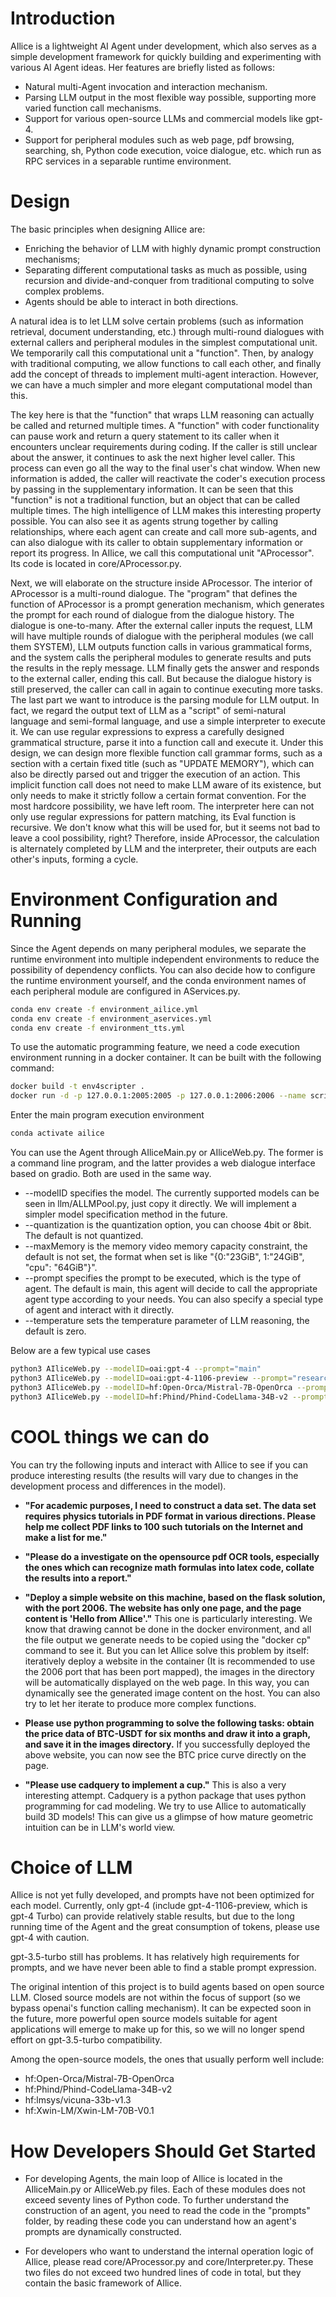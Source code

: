 # Introduction
AIlice is a lightweight AI Agent under development, which also serves as a simple development framework for quickly building and experimenting with various AI Agent ideas.
Her features are briefly listed as follows:

- Natural multi-Agent invocation and interaction mechanism.
- Parsing LLM output in the most flexible way possible, supporting more varied function call mechanisms.
- Support for various open-source LLMs and commercial models like gpt-4.
- Support for peripheral modules such as web page, pdf browsing, searching, sh, Python code execution, voice dialogue, etc. which run as RPC services in a separable runtime 
environment.

# Design
The basic principles when designing AIlice are:

- Enriching the behavior of LLM with highly dynamic prompt construction mechanisms;
- Separating different computational tasks as much as possible, using recursion and divide-and-conquer from traditional computing to solve complex problems.
- Agents should be able to interact in both directions.

A natural idea is to let LLM solve certain problems (such as information retrieval, document understanding, etc.) through multi-round dialogues with external callers and
peripheral modules in the simplest computational unit. We temporarily call this computational unit a "function". Then, by analogy with traditional computing, we allow 
functions to call each other, and finally add the concept of threads to implement multi-agent interaction. However, we can have a much simpler and more elegant computational
model than this.

The key here is that the "function" that wraps LLM reasoning can actually be called and returned multiple times. A "function" with coder functionality can pause work and
return a query statement to its caller when it encounters unclear requirements during coding. If the caller is still unclear about the answer, it continues to ask the next
higher level caller. This process can even go all the way to the final user's chat window. When new information is added, the caller will reactivate the coder's execution
process by passing in the supplementary information. It can be seen that this "function" is not a traditional function, but an object that can be called multiple times. 
The high intelligence of LLM makes this interesting property possible. You can also see it as agents strung together by calling relationships, where each agent can create
and call more sub-agents, and can also dialogue with its caller to obtain supplementary information or report its progress. In AIlice, we call this computational unit
"AProcessor". Its code is located in core/AProcessor.py.

Next, we will elaborate on the structure inside AProcessor. The interior of AProcessor is a multi-round dialogue. The "program" that defines the function of AProcessor
is a prompt generation mechanism, which generates the prompt for each round of dialogue from the dialogue history. The dialogue is one-to-many. After the external caller
inputs the request, LLM will have multiple rounds of dialogue with the peripheral modules (we call them SYSTEM), LLM outputs function calls in various grammatical forms,
and the system calls the peripheral modules to generate results and puts the results in the reply message. LLM finally gets the answer and responds to the external caller,
ending this call. But because the dialogue history is still preserved, the caller can call in again to continue executing more tasks. The last part we want to introduce
is the parsing module for LLM output. In fact, we regard the output text of LLM as a "script" of semi-natural language and semi-formal language, and use a simple interpreter
to execute it. We can use regular expressions to express a carefully designed grammatical structure, parse it into a function call and execute it. Under this design, we
can design more flexible function call grammar forms, such as a section with a certain fixed title (such as "UPDATE MEMORY"), which can also be directly parsed out and
trigger the execution of an action. This implicit function call does not need to make LLM aware of its existence, but only needs to make it strictly follow a certain format
convention. For the most hardcore possibility, we have left room. The interpreter here can not only use regular expressions for pattern matching, its Eval function is
recursive. We don't know what this will be used for, but it seems not bad to leave a cool possibility, right? Therefore, inside AProcessor, the calculation is alternately
completed by LLM and the interpreter, their outputs are each other's inputs, forming a cycle.

# Environment Configuration and Running
Since the Agent depends on many peripheral modules, we separate the runtime environment into multiple independent environments to reduce the possibility of dependency
conflicts. You can also decide how to configure the runtime environment yourself, and the conda environment names of each peripheral module are configured in AServices.py.

```bash
conda env create -f environment_ailice.yml
conda env create -f environment_aservices.yml
conda env create -f environment_tts.yml
```

To use the automatic programming feature, we need a code execution environment running in a docker container. It can be built with the following command:

```bash
docker build -t env4scripter .
docker run -d -p 127.0.0.1:2005:2005 -p 127.0.0.1:2006:2006 --name scripter env4scripter
```

Enter the main program execution environment

```bash
conda activate ailice
```

You can use the Agent through AIliceMain.py or AIliceWeb.py. The former is a command line program, and the latter provides a web dialogue interface based on gradio. Both
are used in the same way.

- --modelID specifies the model. The currently supported models can be seen in llm/ALLMPool.py, just copy it directly. We will implement a simpler model specification method
in the future.
- --quantization is the quantization option, you can choose 4bit or 8bit. The default is not quantized.
- --maxMemory is the memory video memory capacity constraint, the default is not set, the format when set is like "{0:"23GiB", 1:"24GiB", "cpu": "64GiB"}".
- --prompt specifies the prompt to be executed, which is the type of agent. The default is main, this agent will decide to call the appropriate agent type according to your
needs. You can also specify a special type of agent and interact with it directly.
- --temperature sets the temperature parameter of LLM reasoning, the default is zero.

Below are a few typical use cases

```bash
python3 AIliceWeb.py --modelID=oai:gpt-4 --prompt="main"
python3 AIliceWeb.py --modelID=oai:gpt-4-1106-preview --prompt="researcher"
python3 AIliceWeb.py --modelID=hf:Open-Orca/Mistral-7B-OpenOrca --prompt="main"
python3 AIliceWeb.py --modelID=hf:Phind/Phind-CodeLlama-34B-v2 --prompt="coder-proxy" --quantization=4bit
```

# COOL things we can do
You can try the following inputs and interact with AIlice to see if you can produce interesting results (the results will vary due to changes in the development process and differences in the model).

- **"For academic purposes, I need to construct a data set. The data set requires physics tutorials in PDF format in various directions. Please help me collect PDF links to 100 such tutorials on the Internet and make a list for me."**

- **"Please do a investigate on the opensource pdf OCR tools, especially the ones which can recognize math formulas into latex code, collate the results into a report."**

- **"Deploy a simple website on this machine, based on the flask solution, with the port 2006. The website has only one page, and the page content is 'Hello from AIlice'."**
This one is particularly interesting. We know that drawing cannot be done in the docker environment, and all the file output we generate needs to be copied using the "docker
cp" command to see it. But you can let AIlice solve this problem by itself: iteratively deploy a website in the container (It is recommended to use the 2006 port that has been
port mapped), the images in the directory will be automatically displayed on the web page. In this way, you can dynamically see the generated image content on the host. You can
also try to let her iterate to produce more complex functions.

- **Please use python programming to solve the following tasks: obtain the price data of BTC-USDT for six months and draw it into a graph, and save it in the images directory.**
If you successfully deployed the above website, you can now see the BTC price curve directly on the page.

- **"Please use cadquery to implement a cup."**
This is also a very interesting attempt. Cadquery is a python package that uses python programming for cad modeling. We try to use AIlice to automatically build 3D models! This
can give us a glimpse of how mature geometric intuition can be in LLM's world view.


# Choice of LLM
AIlice is not yet fully developed, and prompts have not been optimized for each model. Currently, only gpt-4 (include gpt-4-1106-preview, which is gpt-4 Turbo) can provide relatively stable results, but due to the long running time of the Agent and the great consumption of tokens, please use gpt-4 with caution.

gpt-3.5-turbo still has problems. It has relatively high requirements for prompts, and we have never been able to find a stable prompt expression.

The original intention of this project is to build agents based on open source LLM. Closed source models are not within the focus of support (so we bypass openai's function
calling mechanism). It can be expected soon in the future, more powerful open source models suitable for agent applications will emerge to make up for this, so we will no
longer spend effort on gpt-3.5-turbo compatibility.

Among the open-source models, the ones that usually perform well include:

- hf:Open-Orca/Mistral-7B-OpenOrca
- hf:Phind/Phind-CodeLlama-34B-v2
- hf:lmsys/vicuna-33b-v1.3
- hf:Xwin-LM/Xwin-LM-70B-V0.1

# How Developers Should Get Started

- For developing Agents, the main loop of AIlice is located in the AIliceMain.py or AIliceWeb.py files. Each of these modules does not exceed seventy lines of Python code.
To further understand the construction of an agent, you need to read the code in the "prompts" folder, by reading these code you can understand how an agent's prompts are
dynamically constructed.

- For developers who want to understand the internal operation logic of AIlice, please read core/AProcessor.py and core/Interpreter.py. These two files do not exceed two
hundred lines of code in total, but they contain the basic framework of AIlice.


